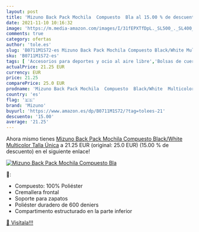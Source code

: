 ```yaml
---
layout: post
title: 'Mizuno Back Pack Mochila  Compuesto  Bla al 15.00 % de descuento'
date: 2021-11-10 10:16:32
image: 'https://m.media-amazon.com/images/I/31fEPXTfDpL._SL500_._SL400_.jpg'
comments: true
category: ofertas
author: 'tole.es'
slug: 'B0711M1S72-es Mizuno Back Pack Mochila Compuesto Black/White Multicolor...'
sku: 'B0711M1S72-es'
tags: [ 'Accesorios para deportes y ocio al aire libre','Bolsas de cuerdas para el gimnasio','Bolsas de gimnasia','Bolsas para material de tenis','Deportes y aire libre','Ropa y equipo para deportes','Tenis','mizuno','mochila', ]
actualPrice: 21.25 EUR
currency: EUR
price: 21.25
comparePrice: 25.0 EUR
prodname: 'Mizuno Back Pack Mochila  Compuesto  Black/White  Multicolor   Talla Única'
country: 'es'
flag: '🇪🇸'
brand: 'Mizuno'
buyurl: 'https://www.amazon.es/dp/B0711M1S72/?tag=tolees-21'
descuento: '15.00'
average: '21.25'
---
```


Ahora mismo tienes [Mizuno Back Pack Mochila  Compuesto  Black/White  Multicolor   Talla Única](https://www.amazon.es/dp/B0711M1S72/?tag=tolees-21) a 21.25 EUR (original: 25.0 EUR) (15.00 %  de descuento) en el siguiente enlace!

[![Mizuno Back Pack Mochila  Compuesto  Bla](https://m.media-amazon.com/images/I/31fEPXTfDpL._SL500_._SL400_.jpg)](https://www.amazon.es/dp/B0711M1S72/?tag=tolees-21)

🔎:

- Compuesto: 100% Poliéster
- Cremallera frontal
- Soporte para zapatos
- Poliéster duradero de 600 deniers
- Compartimento estructurado en la parte inferior

[🛒 Visítala!!!](https://www.amazon.es/dp/B0711M1S72/?tag=tolees-21)
